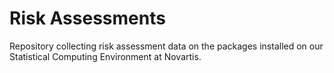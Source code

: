 # Risk Assessments

Repository collecting risk assessment data on the packages installed on our Statistical Computing Environment at Novartis.
